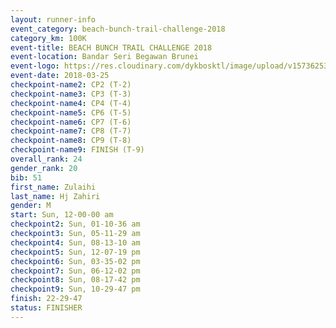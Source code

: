 ```yaml
---
layout: runner-info 
event_category: beach-bunch-trail-challenge-2018 
category_km: 100K 
event-title: BEACH BUNCH TRAIL CHALLENGE 2018 
event-location: Bandar Seri Begawan Brunei 
event-logo: https://res.cloudinary.com/dykbosktl/image/upload/v1573625354/Logo/Logo_qug4sc.jpg 
event-date: 2018-03-25 
checkpoint-name2: CP2 (T-2) 
checkpoint-name3: CP3 (T-3) 
checkpoint-name4: CP4 (T-4) 
checkpoint-name5: CP6 (T-5) 
checkpoint-name6: CP7 (T-6) 
checkpoint-name7: CP8 (T-7) 
checkpoint-name8: CP9 (T-8) 
checkpoint-name9: FINISH (T-9) 
overall_rank: 24
gender_rank: 20
bib: 51
first_name: Zulaihi
last_name: Hj Zahiri
gender: M
start: Sun, 12-00-00 am
checkpoint2: Sun, 01-10-36 am
checkpoint3: Sun, 05-11-29 am
checkpoint4: Sun, 08-13-10 am
checkpoint5: Sun, 12-07-19 pm
checkpoint6: Sun, 03-35-02 pm
checkpoint7: Sun, 06-12-02 pm
checkpoint8: Sun, 08-17-42 pm
checkpoint9: Sun, 10-29-47 pm
finish: 22-29-47
status: FINISHER
---
```

